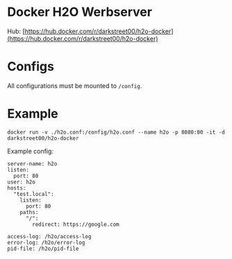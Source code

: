 # Docker H2O Werbserver

Hub: [https://hub.docker.com/r/darkstreet00/h2o-docker](https://hub.docker.com/r/darkstreet00/h2o-docker)

# Configs

All configurations must be mounted to `/config`.

# Example

`docker run -v ./h2o.conf:/config/h2o.conf --name h2o -p 8080:80 -it -d darkstreet00/h2o-docker`

Example config:

```
server-name: h2o
listen:
  port: 80
user: h2o
hosts:
  "test.local":
    listen:
      port: 80
    paths:
      "/":
        redirect: https://google.com

access-log: /h2o/access-log
error-log: /h2o/error-log
pid-file: /h2o/pid-file

```
